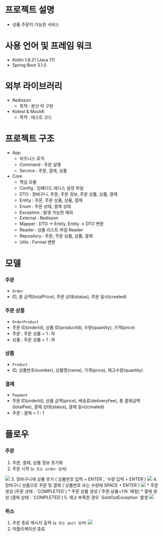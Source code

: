 # 프로젝트 설명
* 상품 주문이 가능한 서비스

# 사용 언어 및 프레임 워크
* Kotlin 1.8.21 (Java 17)
* Spring Boot 3.1.0

# 외부 라이브러리
* Redisson
    * 목적 : 분산 락 구현
* Kotest & MockK
    * 목적 : 테스트 코드

# 프로젝트 구조
* App
    * 비즈니스 로직
    * Command : 주문 실행
    * Service : 주문, 결제, 상품
* Core
    * 핵심 모듈
    * Config : 임베디드 레디스 설정 파일
    * DTO : 장바구니, 주문, 주문 정보, 주문 상품, 상품, 결제
    * Entity : 주문, 주문 상품, 상품, 결제
    * Enum : 주문 상태, 결제 상태
    * Exception : 발생 가능한 예외
    * External : Redisson
    * Mapper : DTO -> Entity, Entity -> DTO 변환
    * Reader : 상품 리스트 파일 Reader
    * Repository : 주문, 주문 상품, 상품, 결제
    * Utils : Format 변환

# 모델
### 주문
* `Order`
* ID, 총 금액(totalPrice), 주문 상태(status), 주문 일시(created)

### 주문 상품
* `OrderProduct`
* 주문 ID(orderId), 상품 ID(productId), 수량(quantity), 가격(price)
* 주문 : 주문 상품 = 1 : N
* 상품 : 주문 상품 = 1 : N

### 상품
* `Product`
* ID, 상품번호(number), 상품명(name), 가격(price), 재고수량(quantity)

### 결제
* `Payment`
* 주문 ID(orderId), 상품 금액(price), 배송료(deliveryFee), 총 결제금액(totalFee), 결제 상태(status), 결제 일시(created)
* 주문 : 결제 = 1 : 1

# 플로우
### 주문
1. 주문, 결제, 상품 정보 초기화
2. 주문 시작 (`o 또는 order 입력`)
<img src="https://github.com/jonusHK/products-order/assets/48202867/8ab4120f-d1f2-4ace-b9f2-be278384f364" />
3. 장바구니에 상품 추가 (`상품번호 입력 + ENTER`, `수량 입력 + ENTER`)
<img src="https://github.com/jonusHK/products-order/assets/48202867/13bac112-f5d6-431d-ac9b-b2ff9dbdf658" />
4. 장바구니 상품으로 주문 및 결제 (`상품번호 또는 수량에 SPACE + ENTER`)
 <img src="https://github.com/jonusHK/products-order/assets/48202867/495a87fc-192c-4980-add8-2e8ab53a207f" />
    * 주문 생성 (주문 상태 : `COMPLETED`)
    * 주문 상품 생성 (`주문:상품=1:N` 매핑)
    * 결제 생성 (결제 상태 : `COMPLETED`)
5. 재고 부족한 경우 `SoldOutException` 발생
<img src="https://github.com/jonusHK/products-order/assets/48202867/4a6b4877-e06d-4867-97bb-0ec59aad6780" />

### 취소
1. 주문 종료 메시지 출력 (`q 또는 quit 입력`)
   <img src="https://github.com/jonusHK/products-order/assets/48202867/2e4f3c0b-08e3-452a-ab8e-23a11a9edd5f" />
2. 어플리케이션 종료

